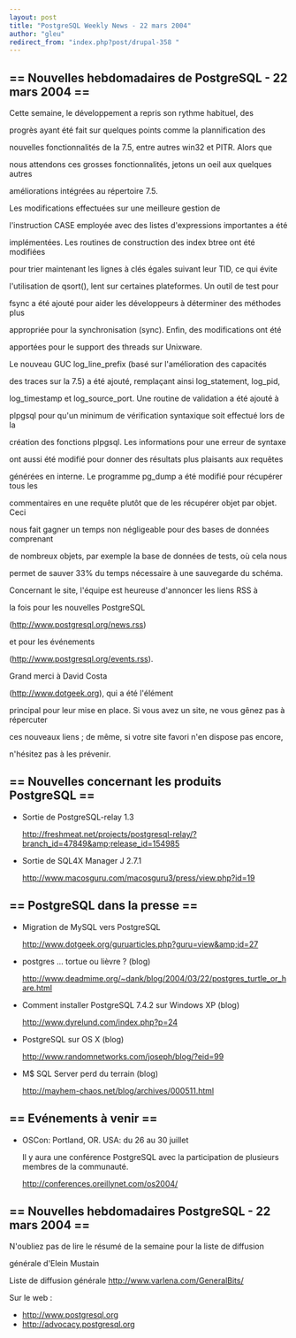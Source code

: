 ```yaml
---
layout: post
title: "PostgreSQL Weekly News - 22 mars 2004"
author: "gleu"
redirect_from: "index.php?post/drupal-358 "
---
```



<h2>== Nouvelles hebdomadaires de PostgreSQL - 22 mars 2004 ==</h2>

<p>Cette semaine, le développement a repris son rythme habituel, des

progrès ayant été fait sur quelques points comme la plannification des

nouvelles fonctionnalités de la 7.5, entre autres win32 et PITR. Alors que

nous attendons ces grosses fonctionnalités, jetons un oeil aux quelques autres

améliorations intégrées au répertoire 7.5.<!--break-->

</p>

<p>Les modifications effectuées sur une meilleure gestion de

l'instruction CASE employée avec des listes d'expressions importantes a été

implémentées. Les routines de construction des index btree ont été modifiées

pour trier maintenant les lignes à clés égales suivant leur TID, ce qui évite

l'utilisation de qsort(), lent sur certaines plateformes. Un outil de test pour

fsync a été ajouté pour aider les développeurs à déterminer des méthodes plus

appropriée pour la synchronisation (sync). Enfin, des modifications ont été

apportées pour le support des threads sur Unixware.</p>

<p>Le nouveau GUC log_line_prefix (basé sur l'amélioration des capacités

des traces sur la 7.5) a été ajouté, remplaçant ainsi log_statement, log_pid,

log_timestamp et log_source_port. Une routine de validation a été ajouté à

plpgsql pour qu'un minimum de vérification syntaxique soit effectué lors de la

création des fonctions plpgsql. Les informations pour une erreur de syntaxe

ont aussi été modifié pour donner des résultats plus plaisants aux requêtes

générées en interne. Le programme pg_dump a été modifié pour récupérer tous les

commentaires en une requête plutôt que de les récupérer objet par objet. Ceci

nous fait gagner un temps non négligeable pour des bases de données comprenant

de nombreux objets, par exemple la base de données de tests, où cela nous

permet de sauver 33% du temps nécessaire à une sauvegarde du schéma.</p>

<p>Concernant le site, l'équipe est heureuse d'annoncer les liens RSS à

la fois pour les nouvelles PostgreSQL

(<a href="http://www.postgresql.org/news.rss">http://www.postgresql.org/news.rss</a>)

et pour les événements

(<a href="http://www.postgresql.org/events.rss">http://www.postgresql.org/events.rss</a>).

Grand merci à David Costa

(<a href="http://www.dotgeek.org/">http://www.dotgeek.org</a>), qui a été l'élément

principal pour leur mise en place. Si vous avez un site, ne vous gênez pas à répercuter

ces nouveaux liens&nbsp;; de même, si votre site favori n'en dispose pas encore,

n'hésitez pas à les prévenir.</p>

<!--more-->


<h2>== Nouvelles concernant les produits PostgreSQL ==</h2>

<ul>

<li>Sortie de PostgreSQL-relay 1.3<br />

<a href="http://freshmeat.net/projects/postgresql-relay/?branch_id=47849&amp;release_id=154985">http://freshmeat.net/projects/postgresql-relay/?branch_id=47849&amp;release_id=154985</a></li>

<li>Sortie de SQL4X Manager J 2.7.1<br />

<a href="http://www.macosguru.com/macosguru3/press/view.php?id=19">http://www.macosguru.com/macosguru3/press/view.php?id=19</a></li>

</ul>

<h2>== PostgreSQL dans la presse ==</h2>

<ul>

<li>Migration de MySQL vers PostgreSQL<br />

<a href="http://www.dotgeek.org/guruarticles.php?guru=view&amp;id=27">http://www.dotgeek.org/guruarticles.php?guru=view&amp;id=27</a></li>

<li>postgres ... tortue ou lièvre ? (blog)<br />

<a href="http://www.deadmime.org/%7Edank/blog/2004/03/22/postgres_turtle_or_hare.html">http://www.deadmime.org/~dank/blog/2004/03/22/postgres_turtle_or_hare.html</a></li>

<li>Comment installer PostgreSQL 7.4.2 sur Windows XP (blog)<br />

<a href="http://www.dyrelund.com/index.php?p=24">http://www.dyrelund.com/index.php?p=24</a></li>

<li>PostgreSQL sur OS X (blog)<br />

<a href="http://www.randomnetworks.com/joseph/blog/?eid=99">http://www.randomnetworks.com/joseph/blog/?eid=99</a></li>

<li>M$ SQL Server perd du terrain (blog)<br />

<a href="http://mayhem-chaos.net/blog/archives/000511.html">http://mayhem-chaos.net/blog/archives/000511.html</a></li>

</ul>

<h2>== Evénements à venir ==</h2>

<ul>

<li>OSCon: Portland, OR. USA: du 26 au 30 juillet<br />

Il y aura une conférence PostgreSQL avec la participation de plusieurs membres de la communauté.<br />

<a href="http://conferences.oreillynet.com/os2004/">http://conferences.oreillynet.com/os2004/</a></li>

</ul>

<h2>== Nouvelles hebdomadaires PostgreSQL - 22 mars 2004 ==</h2>

<p>N'oubliez pas de lire le résumé de la semaine pour la liste de diffusion

générale d'Elein Mustain</p>

<p>Liste de diffusion générale <a href="http://www.varlena.com/GeneralBits/">http://www.varlena.com/GeneralBits/</a>

</p>

<p>Sur le web :

</p>

<ul>

<li><a href="http://www.postgresql.org">http://www.postgresql.org</a></li>

<li><a href="http://advocacy.postgresql.org">http://advocacy.postgresql.org</a></li>

</ul>